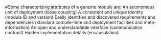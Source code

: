 #Some characterizing attributes of a genuine module are:
An autonomous unit of deployment (loose coupling)
A consistent and unique identity (module ID and version)
Easily identified and discovered requirements and dependencies (standard compile-time and deployment facilities and meta-information)
An open and understandable interface (communication contract)
Hidden implementation details (encapsulation)
